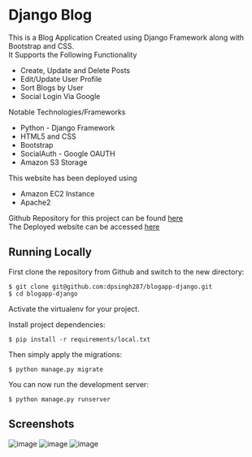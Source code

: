 # Django Blog
This is a Blog Application Created using Django Framework along with Bootstrap and CSS.  
It Supports the Following Functionality

*   Create, Update and Delete Posts
*   Edit/Update User Profile
*   Sort Blogs by User
*   Social Login Via Google

Notable Technologies/Frameworks

*   Python - Django Framework
*   HTML5 and CSS
*   Bootstrap
*   SocialAuth - Google OAUTH
*   Amazon S3 Storage

This website has been deployed using

*   Amazon EC2 Instance
*   Apache2

Github Repository for this project can be found [here](https://github.com/dpsingh287/blogapp-django)  
The Deployed website can be accessed [here](http://ec2-65-1-108-97.ap-south-1.compute.amazonaws.com/)

## Running Locally

First clone the repository from Github and switch to the new directory:

    $ git clone git@github.com:dpsingh287/blogapp-django.git
    $ cd blogapp-django
    
Activate the virtualenv for your project.
    
Install project dependencies:

    $ pip install -r requirements/local.txt
    
    
Then simply apply the migrations:

    $ python manage.py migrate
    

You can now run the development server:

    $ python manage.py runserver
    
## Screenshots
![image](https://user-images.githubusercontent.com/83512136/208237708-bdf5d3a7-f150-4552-9665-91f6196de6fa.png)
![image](https://user-images.githubusercontent.com/83512136/208237727-998938ba-2071-43ed-9cd7-61b19210a468.png)
![image](https://user-images.githubusercontent.com/83512136/208237763-f76dd300-3014-4613-9bd8-f0acea446872.png)
